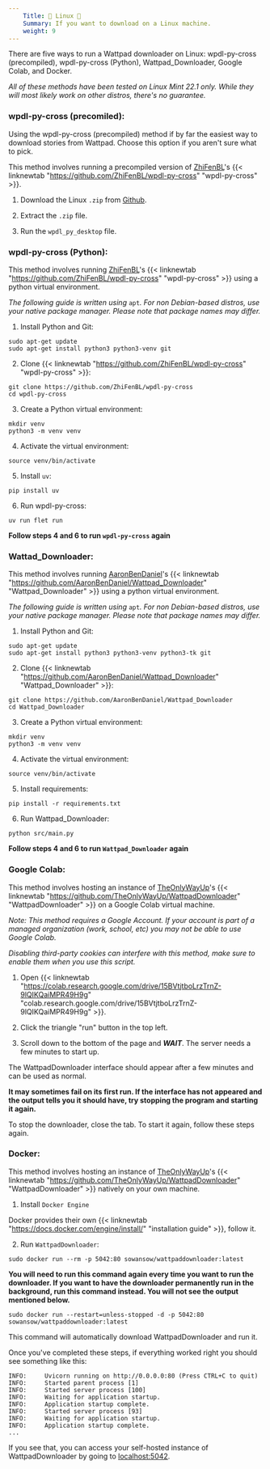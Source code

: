 ```yaml
---
    Title: 🐧 Linux 🐧
    Summary: If you want to download on a Linux machine.
    weight: 9
---
```


There are five ways to run a Wattpad downloader on Linux: wpdl-py-cross (precompiled), wpdl-py-cross (Python), Wattpad_Downloader, Google Colab, and Docker.

*All of these methods have been tested on *Linux Mint 22.1 only*. While they will most likely work on other distros, there's no guarantee.*

### wpdl-py-cross (precomiled):

Using the wpdl-py-cross (precompiled) method if by far the easiest way to download stories from Wattpad. Choose this option if you aren't sure what to pick.

This method involves running a precompiled version of [ZhiFenBL](https://github.com/ZhiFenBL)'s {{< linknewtab "https://github.com/ZhiFenBL/wpdl-py-cross" "wpdl-py-cross" >}}.

1) Download the Linux `.zip` from  [Github](https://github.com/ZhiFenBL/wpdl-py-cross/actions/runs/16499441334/artifacts/3607175643).

2) Extract the `.zip` file.

3) Run the `wpdl_py_desktop` file.

### wpdl-py-cross (Python):

This method involves running [ZhiFenBL](https://github.com/ZhiFenBL)'s {{< linknewtab "https://github.com/ZhiFenBL/wpdl-py-cross" "wpdl-py-cross" >}} using a python virtual environment.

*The following guide is written using* `apt`*. For non Debian-based distros, use your native package manager. Please note that package names may differ.*

1) Install Python and Git:

```
sudo apt-get update
sudo apt-get install python3 python3-venv git
```

2) Clone {{< linknewtab "https://github.com/ZhiFenBL/wpdl-py-cross" "wpdl-py-cross" >}}:

```
git clone https://github.com/ZhiFenBL/wpdl-py-cross
cd wpdl-py-cross
```

3) Create a Python virtual environment:

```
mkdir venv
python3 -m venv venv
```

4) Activate the virtual environment:

```
source venv/bin/activate
```

5) Install `uv`:

```
pip install uv
```

6) Run wpdl-py-cross:

```
uv run flet run
```

**Follow steps 4 and 6 to run `wpdl-py-cross` again**

### Wattad_Downloader:

This method involves running [AaronBenDaniel](https://github.com/AaronBenDaniel)'s {{< linknewtab "https://github.com/AaronBenDaniel/Wattpad_Downloader" "Wattpad_Downloader" >}} using a python virtual environment.

*The following guide is written using* `apt`*. For non Debian-based distros, use your native package manager. Please note that package names may differ.*

1) Install Python and Git:

```
sudo apt-get update
sudo apt-get install python3 python3-venv python3-tk git
```

2) Clone {{< linknewtab "https://github.com/AaronBenDaniel/Wattpad_Downloader" "Wattpad_Downloader" >}}:

```
git clone https://github.com/AaronBenDaniel/Wattpad_Downloader
cd Wattpad_Downloader
```

3) Create a Python virtual environment:

```
mkdir venv
python3 -m venv venv
```

4) Activate the virtual environment:

```
source venv/bin/activate
```

5) Install requirements:

```
pip install -r requirements.txt
```

6) Run Wattpad_Downloader:

```
python src/main.py
```

**Follow steps 4 and 6 to run `Wattpad_Downloader` again**

### Google Colab:

This method involves hosting an instance of [TheOnlyWayUp](https://github.com/TheOnlyWayUp)'s {{< linknewtab "https://github.com/TheOnlyWayUp/WattpadDownloader" "WattpadDownloader" >}} on a Google Colab virtual machine.

*Note: This method requires a Google Account. If your account is part of a managed organization (work, school, etc) you may not be able to use Google Colab.*

*Disabling third-party cookies can interfere with this method, make sure to enable them when you use this script.*

1) Open {{< linknewtab "https://colab.research.google.com/drive/15BVtjtboLrzTrnZ-9lQIKQaiMPR49H9g" "colab.research.google.com/drive/15BVtjtboLrzTrnZ-9lQIKQaiMPR49H9g" >}}.

2) Click the triangle "run" button in the top left.

3) Scroll down to the bottom of the page and ***WAIT***. The server needs a few minutes to start up.

The WattpadDownloader interface should appear after a few minutes and can be used as normal.

**It may sometimes fail on its first run. If the interface has not appeared and the output tells you it should have, try stopping the program and starting it again.**

To stop the downloader, close the tab. To start it again, follow these steps again.

### Docker:

This method involves hosting an instance of [TheOnlyWayUp](https://github.com/TheOnlyWayUp)'s {{< linknewtab "https://github.com/TheOnlyWayUp/WattpadDownloader" "WattpadDownloader" >}} natively on your own machine.

1) Install `Docker Engine`

Docker provides their own {{< linknewtab "https://docs.docker.com/engine/install/" "installation guide" >}}, follow it.

2) Run `WattpadDownloader`:

```
sudo docker run --rm -p 5042:80 sowansow/wattpaddownloader:latest
```

**You will need to run this command again every time you want to run the downloader. If you want to have the downloader permanently run in the background, run this command instead. You will not see the output mentioned below.**

```
sudo docker run --restart=unless-stopped -d -p 5042:80 sowansow/wattpaddownloader:latest
```

This command will automatically download WattpadDownloader and run it.

Once you've completed these steps, if everything worked right you should see something like this:

```
INFO:     Uvicorn running on http://0.0.0.0:80 (Press CTRL+C to quit)
INFO:     Started parent process [1]
INFO:     Started server process [100]
INFO:     Waiting for application startup.
INFO:     Application startup complete.
INFO:     Started server process [93]
INFO:     Waiting for application startup.
INFO:     Application startup complete.
...
```

If you see that, you can access your self-hosted instance of WattpadDownloader by going to [localhost:5042](http://localhost:5042/).